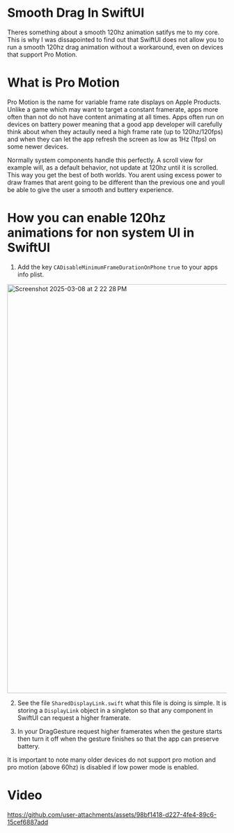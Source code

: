 # Smooth Drag In SwiftUI
Theres something about a smooth 120hz animation satifys me to my core. This is why I was dissapointed to find out that SwiftUI does not allow you to run a smooth 120hz drag animation without a workaround, even on devices that support Pro Motion.

# What is Pro Motion
Pro Motion is the name for variable frame rate displays on Apple Products. Unlike a game which may want to target a constant framerate, apps more often than not do not have content animating at all times. Apps often run on devices on battery power meaning that a good app developer will carefully think about when they actaully need a high frame rate (up to 120hz/120fps) and when they can let the app refresh the screen as low as 1Hz (1fps) on some newer devices.

Normally system components handle this perfectly. A scroll view for example will, as a default behavior, not update at 120hz until it is scrolled. This way you get the best of both worlds. You arent using excess power to draw frames that arent going to be different than the previous one and youll be able to give the user a smooth and buttery experience.

# How you can enable 120hz animations for non system UI in SwiftUI

1. Add the key `CADisableMinimumFrameDurationOnPhone` `true` to your apps info plist.
<img width="937" alt="Screenshot 2025-03-08 at 2 22 28 PM" src="https://github.com/user-attachments/assets/e771ee30-52ef-4a08-877c-901ac246500c" />

2. See the file `SharedDisplayLink.swift` what this file is doing is simple. It is storing a `DisplayLink` object in a singleton so that any component in SwiftUI can request a higher framerate.

3. In your DragGesture request higher framerates when the gesture starts then turn it off when the gesture finishes so that the app can preserve battery.

It is important to note many older devices do not support pro motion and pro motion (above 60hz) is disabled if low power mode is enabled.

# Video

https://github.com/user-attachments/assets/98bf1418-d227-4fe4-89c6-15cef6887add

